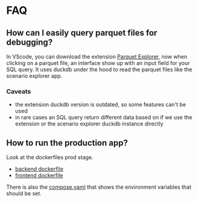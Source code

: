 # FAQ

## How can I easily query parquet files for debugging?

In VScode, you can download the extension [Parquet Explorer](https://marketplace.visualstudio.com/items?itemName=AdamViola.parquet-explorer), now when clicking on a parquet file, an interface show up with an input field for your SQL query.
It uses duckdb under the hood to read the parquet files like the scenario explorer app.

### Caveats

- the extension duckdb version is outdated, so some features can't be used
- in rare cases an SQL query return different data based on if we use the extension or the scenario explorer duckdb instance directly


## How to run the production app?

Look at the dockerfiles prod stage.

- [backend dockerfile](../../../backend/Dockerfile)
- [frontend dockerfile](../../../frontend/Dockerfile)

There is also the [compose.yaml](../../../compose.yaml) that shows the environment variables that should be set.